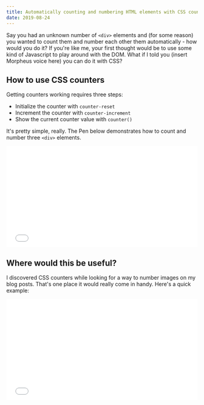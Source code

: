 ```yaml
---
title: Automatically counting and numbering HTML elements with CSS counters
date: 2019-08-24
---
```


Say you had an unknown number of `<div>` elements and (for some reason) you wanted to count them and number each other them automatically - how would you do it? If you're like me, your first thought would be to use some kind of Javascript to play around with the DOM. What if I told you (insert Morpheus voice here) you can do it with CSS?

## How to use CSS counters

Getting counters working requires three steps:
* Initialize the counter with `counter-reset`
* Increment the counter with `counter-increment`
* Show the current counter value with `counter()`

It's pretty simple, really. The Pen below demonstrates how to count and number three `<div>` elements.

<iframe height="265" style="width: 100%;" scrolling="no" title="Css counter demo" src="//codepen.io/wang0nya/embed/voRyaJ/?height=265&theme-id=dark&default-tab=css,result" frameborder="no" allowtransparency="true" allowfullscreen="true">
  See the Pen <a href='https://codepen.io/wang0nya/pen/voRyaJ/'>Css counter demo</a> by Kinyanjui Wangonya
  (<a href='https://codepen.io/wang0nya'>@wang0nya</a>) on <a href='https://codepen.io'>CodePen</a>.
</iframe>

## Where would this be useful?

I discovered CSS counters while looking for a way to number images on my blog posts. That's one place it would really come in handy. Here's a quick example:

<iframe height="265" style="width: 100%;" scrolling="no" title="Css counter figcaptions demo" src="//codepen.io/wang0nya/embed/LwdxZz/?height=265&theme-id=dark&default-tab=html,result" frameborder="no" allowtransparency="true" allowfullscreen="true">
  See the Pen <a href='https://codepen.io/wang0nya/pen/LwdxZz/'>Css counter figcaptions demo</a> by Kinyanjui Wangonya
  (<a href='https://codepen.io/wang0nya'>@wang0nya</a>) on <a href='https://codepen.io'>CodePen</a>.
</iframe>
